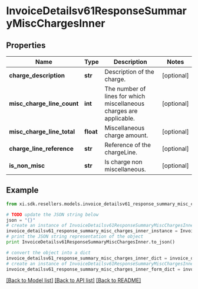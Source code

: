 # InvoiceDetailsv61ResponseSummaryMiscChargesInner


## Properties

Name | Type | Description | Notes
------------ | ------------- | ------------- | -------------
**charge_description** | **str** | Description of the charge. | [optional] 
**misc_charge_line_count** | **int** | The number of lines for which miscellaneous charges are applicable. | [optional] 
**misc_charge_line_total** | **float** | Miscellaneous charge amount. | [optional] 
**charge_line_reference** | **str** | Reference of the chargeLine. | [optional] 
**is_non_misc** | **str** | Is charge non miscellaneous. | [optional] 

## Example

```python
from xi.sdk.resellers.models.invoice_detailsv61_response_summary_misc_charges_inner import InvoiceDetailsv61ResponseSummaryMiscChargesInner

# TODO update the JSON string below
json = "{}"
# create an instance of InvoiceDetailsv61ResponseSummaryMiscChargesInner from a JSON string
invoice_detailsv61_response_summary_misc_charges_inner_instance = InvoiceDetailsv61ResponseSummaryMiscChargesInner.from_json(json)
# print the JSON string representation of the object
print InvoiceDetailsv61ResponseSummaryMiscChargesInner.to_json()

# convert the object into a dict
invoice_detailsv61_response_summary_misc_charges_inner_dict = invoice_detailsv61_response_summary_misc_charges_inner_instance.to_dict()
# create an instance of InvoiceDetailsv61ResponseSummaryMiscChargesInner from a dict
invoice_detailsv61_response_summary_misc_charges_inner_form_dict = invoice_detailsv61_response_summary_misc_charges_inner.from_dict(invoice_detailsv61_response_summary_misc_charges_inner_dict)
```
[[Back to Model list]](../README.md#documentation-for-models) [[Back to API list]](../README.md#documentation-for-api-endpoints) [[Back to README]](../README.md)


